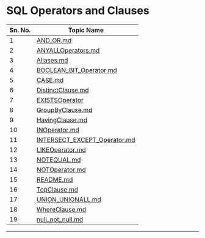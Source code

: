 # SQL Operators and Clauses

| Sn. No. | Topic Name                       |
|---------|----------------------------------|
| 1       | [AND_OR.md](AND_OR.md)          |
| 2       | [ANYALLOperators.md](ANYALLOperators.md) |
| 3       | [Aliases.md](Aliases.md)        |
| 4       | [BOOLEAN_BIT_Operator.md](BOOLEAN_BIT_Operator.md) |
| 5       | [CASE.md](CASE.md)              |
| 6       | [DistinctClause.md](DistinctClause.md) |
| 7       | [EXISTSOperator](EXISTSOperator.md)  |
| 8       | [GroupByClause.md](GroupByClause.md) |
| 9       | [HavingClause.md](HavingClause.md)   |
| 10      | [INOperator.md](INOperator.md)       |
| 11      | [INTERSECT_EXCEPT_Operator.md](INTERSECT_EXCEPT_Operator.md) |
| 12      | [LIKEOperator.md](LIKEOperator.md)   |
| 13      | [NOTEQUAL.md](NOTEQUAL.md)           |
| 14      | [NOTOperator.md](NOTOperator.md)     |
| 15      | [README.md](README.md)              |
| 16      | [TopClause.md](TopClause.md)        |
| 17      | [UNION_UNIONALL.md](UNION_UNIONALL.md) |
| 18      | [WhereClause.md](WhereClause.md)    |
| 19      | [null_not_null.md](null_not_null.md) |
--------

